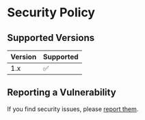 # Security Policy

## Supported Versions

| Version | Supported          |
| ------- | ------------------ |
| 1.x     | :white_check_mark: |

## Reporting a Vulnerability

If you find security issues, please [report them](https://github.com/alekseynemiro/multi-duper-stopwatch/issues/new/choose).

